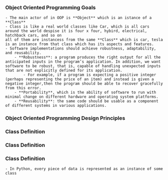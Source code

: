 ### Object Oriented Programming Goals
    - The main actor of in OOP is **Object** which is an istance of a **Class**
    - Class is like a real world classes like Car, which is all cars around the world despise it is four x four, hybird, electrical, hatchback cars, and so on
    all of them are instancess from the same **Class** which is car, tesla is an instance from that class which has its aspects and features.
    - Software implementations should achieve robustness, adaptability, and reusability.
        - **Robustness**: a program produces the right output for all the anticipated inputs in the program’s application. In addition, we want software to be robust, that is, capable of handling unexpected inputs that are not explicitly defined for its application.
            - For example, if a program is expecting a positive integer (perhaps representing the price of an item) and instead is given a negative integer,then the program should be able to recover gracefully from this error.
        - **Portability**, which is the ability of software to run with minimal change on different hardware and operating system platforms. 
        - **Reusability**: the same code should be usable as a component of different systems in various applications.

### Object Oriented Programming Design Principles 


### Class Definition 


### Class Definition 



### Class Definition 
    - In Python, every piece of data is represented as an instance of some class
